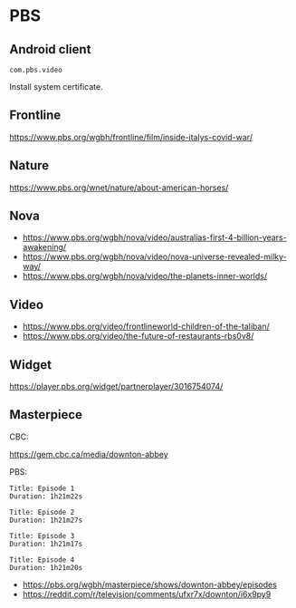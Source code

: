 # PBS

## Android client

~~~
com.pbs.video
~~~

Install system certificate.

## Frontline

https://www.pbs.org/wgbh/frontline/film/inside-italys-covid-war/

## Nature

https://www.pbs.org/wnet/nature/about-american-horses/

## Nova

- https://www.pbs.org/wgbh/nova/video/australias-first-4-billion-years-awakening/
- https://www.pbs.org/wgbh/nova/video/nova-universe-revealed-milky-way/
- https://www.pbs.org/wgbh/nova/video/the-planets-inner-worlds/

## Video

- https://www.pbs.org/video/frontlineworld-children-of-the-taliban/
- https://www.pbs.org/video/the-future-of-restaurants-rbs0v8/

## Widget

https://player.pbs.org/widget/partnerplayer/3016754074/

## Masterpiece

CBC:

https://gem.cbc.ca/media/downton-abbey

PBS:

~~~
Title: Episode 1
Duration: 1h21m22s

Title: Episode 2
Duration: 1h21m27s

Title: Episode 3
Duration: 1h21m17s

Title: Episode 4
Duration: 1h21m20s
~~~

- https://pbs.org/wgbh/masterpiece/shows/downton-abbey/episodes
- https://reddit.com/r/television/comments/ufxr7x/downton/i6x9py9
